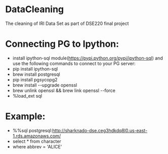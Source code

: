 # DataCleaning
The cleaning of IRI Data Set as part of DSE220 final project

# Connecting PG to Ipython:
- install ipython-sql module(https://pypi.python.org/pypi/ipython-sql) and use the following commands to connect to your PG server: 
- pip install ipython-sql  
- brew install postgresql  
- pip install pgsycopg2  
- brew install --upgrade openssl  
- brew unlink openssl && brew link openssl --force  
- %load_ext sql  

# Example:
- %%sql postgresql:http://sharknado-dse.ceg3hdkdq8l0.us-east-1.rds.amazonaws.com/  
- select * from character  
- where abbrev = 'ALICE'  
